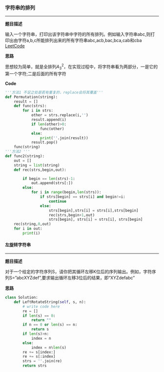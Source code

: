 ### 字符串的排列

------

__题目描述__

输入一个字符串，打印出该字符串中字符的所有排列。例如输入字符串abc,则打印出由字符a,b,c所能排列出来的所有字符串abc,acb,bac,bca,cab和cba [LeetCode](https://github.com/GYQ2017/algorithm/blob/master/LC_File/042.md) 

__思路__

思想较为简单，就是全排列$A_3^2$，在实现过程中，将字符串看为两部分，一是它的第一个字符;二是后面的所有字符

__Code__

```python
'''方法1 不足之处是若有重复的，replace会将其覆盖'''
def Permutation(string):
    result = []
    def func(strs):
        for i in strs:
            other = strs.replace(i,'')
            result.append(i)
            if len(other)>0:
                func(other)
            else:
                print(''.join(result))
            result.pop()
    func(string)
'''方法2 '''
def func2(string):
    out = []
    string = list(string)
    def rec(strs,begin,out):

        if begin == len(strs)-1:
            out.append(strs[:])
        else:
            for i in range(begin,len(strs)):
                if strs[begin] == strs[i] and begin!=i:
                    continue
                else:
                    strs[begin],strs[i] = strs[i],strs[begin]
                    rec(strs,begin+1,out)
                    strs[begin], strs[i] = strs[i], strs[begin]
    rec(string,0,out)
    for i in out:
        print(i)
```

#### 左旋转字符串

---

**题目描述**

对于一个给定的字符序列S，请你把其循环左移K位后的序列输出。例如，字符序列S=”abcXYZdef”,要求输出循环左移3位后的结果，即“XYZdefabc”

**思路**

```python
class Solution:
    def LeftRotateString(self, s, n):
        # write code here
        re = []
        if len(s) == 0:
            return ""
        if n == 0 or len(s) == n:
            return s
        if len(s)>n:
            index = n
        else:
            index = n%len(s)
        re += s[index:]
        re += s[:index]
        strs = ''.join(re)
        return strs
```

